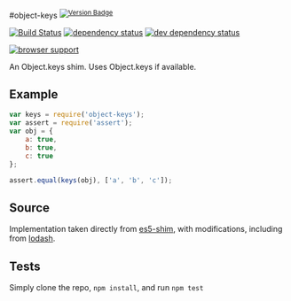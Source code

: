 #object-keys <sup>[![Version Badge][2]][1]</sup>

[![Build Status][3]][4] [![dependency status][5]][6] [![dev dependency status][7]][8]

[![browser support][9]][10]

An Object.keys shim. Uses Object.keys if available.

## Example

```js
var keys = require('object-keys');
var assert = require('assert');
var obj = {
	a: true,
	b: true,
	c: true
};

assert.equal(keys(obj), ['a', 'b', 'c']);
```

## Source
Implementation taken directly from [es5-shim]([11]), with modifications, including from [lodash]([12]).

## Tests
Simply clone the repo, `npm install`, and run `npm test`

[1]: https://npmjs.org/package/object-keys
[2]: http://vb.teelaun.ch/ljharb/object-keys.svg
[3]: https://travis-ci.org/ljharb/object-keys.png
[4]: https://travis-ci.org/ljharb/object-keys
[5]: https://david-dm.org/ljharb/object-keys.png
[6]: https://david-dm.org/ljharb/object-keys
[7]: https://david-dm.org/ljharb/object-keys/dev-status.png
[8]: https://david-dm.org/ljharb/object-keys#info=devDependencies
[9]: https://ci.testling.com/ljharb/object-keys.png
[10]: https://ci.testling.com/ljharb/object-keys
[11]: https://github.com/kriskowal/es5-shim/blob/master/es5-shim.js#L542-589
[12]: https://github.com/bestiejs/lodash

